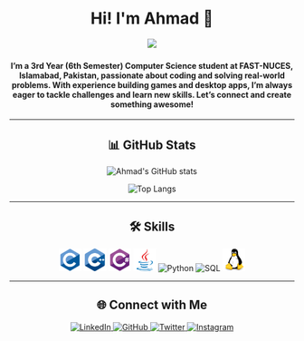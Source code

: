 <h1 align="center">Hi! I'm Ahmad 👋</h1>

<p align="center">
  <a href="https://git.io/typing-svg">
    <img src="https://readme-typing-svg.herokuapp.com?font=Courier&pause=1000&color=18EBF7&center=true&vCenter=true&width=500&height=50&lines=Computer+Science+Student;Problem+Solver;Game+Developer;Always+Learning"/>
  </a>
</p>

<h4 align="center">
  I’m a 3rd Year (6th Semester) Computer Science student at FAST-NUCES, Islamabad, Pakistan, passionate about coding and solving real-world problems. With experience building games and desktop apps, I’m always eager to tackle challenges and learn new skills. Let’s connect and create something awesome!
</h4>

---

<h2 align="center">📊 GitHub Stats</h2>

<p align="center">
  <img src="https://github-readme-stats.vercel.app/api?username=AhmadKhan010&show_icons=true&theme=github_dark&include_all_commits=true&count_private=true" alt="Ahmad's GitHub stats" />
</p>

<p align="center">
  <img src="https://github-readme-stats.vercel.app/api/top-langs/?username=AhmadKhan010&layout=compact&langs_count=8&theme=github_dark" alt="Top Langs" />
</p>

---

<h2 align="center">🛠️ Skills</h2>

<p align="center">
  <img src="https://raw.githubusercontent.com/devicons/devicon/master/icons/c/c-original.svg" alt="C" width="40px"/>
  <img src="https://raw.githubusercontent.com/devicons/devicon/master/icons/cplusplus/cplusplus-original.svg" alt="C++" width="40px"/>
  <img src="https://raw.githubusercontent.com/devicons/devicon/master/icons/csharp/csharp-original.svg" alt="C#" width="40px"/>
  <img src="https://raw.githubusercontent.com/devicons/devicon/master/icons/java/java-original.svg" alt="Java" width="40px"/>
  <img src="https://cdn.jsdelivr.net/gh/devicons/devicon/icons/python/python-original.svg" alt="Python" width="40px"/>
  <img src="https://cdn.jsdelivr.net/gh/devicons/devicon/icons/mysql/mysql-original-wordmark.svg" alt="SQL" width="40px"/>
  <img src="https://raw.githubusercontent.com/devicons/devicon/master/icons/linux/linux-original.svg" alt="Linux" width="40px"/>
</p>

---

<h2 align="center">🌐 Connect with Me</h2>

<p align="center">
  <a href="https://www.linkedin.com/in/ahmad-khan-252abb281/" target="_blank">
    <img src="https://raw.githubusercontent.com/rahuldkjain/github-profile-readme-generator/master/src/images/icons/Social/linked-in-alt.svg" alt="LinkedIn" height="30" width="40"/>
  </a>
  <a href="https://github.com/AhmadKhan010" target="_blank">
    <img src="https://raw.githubusercontent.com/rahuldkjain/github-profile-readme-generator/master/src/images/icons/Social/github.svg" alt="GitHub" height="30" width="40"/>
  </a>
  <!-- Optional -->
  <a href="https://twitter.com/YOUR_TWITTER_HANDLE" target="_blank">
    <img src="https://raw.githubusercontent.com/rahuldkjain/github-profile-readme-generator/master/src/images/icons/Social/twitter.svg" alt="Twitter" height="30" width="40"/>
  </a>
  <a href="https://www.instagram.com/YOUR_INSTAGRAM_HANDLE/" target="_blank">
    <img src="https://raw.githubusercontent.com/rahuldkjain/github-profile-readme-generator/master/src/images/icons/Social/instagram.svg" alt="Instagram" height="30" width="40"/>
  </a>
</p>
